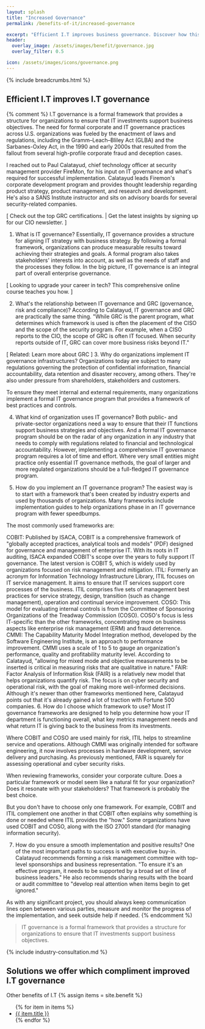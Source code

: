 ```yaml
---
layout: splash 
title: "Increased Governance"
permalink: /benefits-of-it/increased-governance

excerpt: "Efficient I.T improves business governance. Discover how this could be a benefit for your organisation and how our I.T services could help."
header:
  overlay_image: /assets/images/benefit/governance.jpg
  overlay_filter: 0.5 

icon: /assets/images/icons/governance.png
---
```


{% include breadcrumbs.html %}

## Efficient I.T improves I.T governance

{% comment %}
I.T governance is a formal framework that provides a structure for organizations to ensure that IT investments support business objectives. The need for formal corporate and IT governance practices across U.S. organizations was fueled by the enactment of laws and regulations, including the Gramm–Leach–Bliley Act (GLBA) and the Sarbanes-Oxley Act, in the 1990 and early 2000s that resulted from the fallout from several high-profile corporate fraud and deception cases.

I reached out to Paul Calatayud, chief technology officer at security management provider FireMon, for his input on IT governance and what's required for successful implementation. Calatayud leads Firemon's corporate development program and provides thought leadership regarding product strategy, product management, and research and development. He's also a SANS Institute instructor and sits on advisory boards for several security-related companies.

[ Check out the top GRC certifications. | Get the latest insights by signing up for our CIO newsletter. ]
1. What is IT governance?
Essentially, IT governance provides a structure for aligning IT strategy with business strategy. By following a formal framework, organizations can produce measurable results toward achieving their strategies and goals. A formal program also takes stakeholders' interests into account, as well as the needs of staff and the processes they follow. In the big picture, IT governance is an integral part of overall enterprise governance.

[ Looking to upgrade your career in tech? This comprehensive online course teaches you how. ]

2. What's the relationship between IT governance and GRC (governance, risk and compliance)?
According to Calatayud, IT governance and GRC are practically the same thing. "While GRC is the parent program, what determines which framework is used is often the placement of the CISO and the scope of the security program. For example, when a CISO reports to the CIO, the scope of GRC is often IT focused. When security reports outside of IT, GRC can cover more business risks beyond IT."


[ Related: Learn more about GRC ]
3. Why do organizations implement IT governance infrastructures?
Organizations today are subject to many regulations governing the protection of confidential information, financial accountability, data retention and disaster recovery, among others. They're also under pressure from shareholders, stakeholders and customers.

To ensure they meet internal and external requirements, many organizations implement a formal IT governance program that provides a framework of best practices and controls.

4. What kind of organization uses IT governance?
Both public- and private-sector organizations need a way to ensure that their IT functions support business strategies and objectives. And a formal IT governance program should be on the radar of any organization in any industry that needs to comply with regulations related to financial and technological accountability. However, implementing a comprehensive IT governance program requires a lot of time and effort. Where very small entities might practice only essential IT governance methods, the goal of larger and more regulated organizations should be a full-fledged IT governance program.

5. How do you implement an IT governance program?
The easiest way is to start with a framework that's been created by industry experts and used by thousands of organizations. Many frameworks include implementation guides to help organizations phase in an IT governance program with fewer speedbumps.

The most commonly used frameworks are:

COBIT: Published by ISACA, COBIT is a comprehensive framework of "globally accepted practices, analytical tools and models" (PDF) designed for governance and management of enterprise IT. With its roots in IT auditing, ISACA expanded COBIT's scope over the years to fully support IT governance. The latest version is COBIT 5, which is widely used by organizations focused on risk management and mitigation.
ITIL: Formerly an acronym for Information Technology Infrastructure Library, ITIL focuses on IT service management. It aims to ensure that IT services support core processes of the business. ITIL comprises five sets of management best practices for service strategy, design, transition (such as change management), operation and continual service improvement.
COSO: This model for evaluating internal controls is from the Committee of Sponsoring Organizations of the Treadway Commission (COSO). COSO's focus is less IT-specific than the other frameworks, concentrating more on business aspects like enterprise risk management (ERM) and fraud deterrence.
CMMI: The Capability Maturity Model Integration method, developed by the Software Engineering Institute, is an approach to performance improvement. CMMI uses a scale of 1 to 5 to gauge an organization's performance, quality and profitability maturity level. According to Calatayud, "allowing for mixed mode and objective measurements to be inserted is critical in measuring risks that are qualitative in nature."
FAIR: Factor Analysis of Information Risk (FAIR) is a relatively new model that helps organizations quantify risk. The focus is on cyber security and operational risk, with the goal of making more well-informed decisions. Although it's newer than other frameworks mentioned here, Calatayud points out that it's already gained a lot of traction with Fortune 500 companies.
6. How do I choose which framework to use?
Most IT governance frameworks are designed to help you determine how your IT department is functioning overall, what key metrics management needs and what return IT is giving back to the business from its investments.

Where COBIT and COSO are used mainly for risk, ITIL helps to streamline service and operations. Although CMMI was originally intended for software engineering, it now involves processes in hardware development, service delivery and purchasing. As previously mentioned, FAIR is squarely for assessing operational and cyber security risks.

When reviewing frameworks, consider your corporate culture. Does a particular framework or model seem like a natural fit for your organization? Does it resonate with your stakeholders? That framework is probably the best choice.

But you don't have to choose only one framework. For example, COBIT and ITIL complement one another in that COBIT often explains why something is done or needed where ITIL provides the "how." Some organizations have used COBIT and COSO, along with the ISO 27001 standard (for managing information security).

7. How do you ensure a smooth implementation and positive results?
One of the most important paths to success is with executive buy-in. Calatayud recommends forming a risk management committee with top-level sponsorships and business representation. "To ensure it's an effective program, it needs to be supported by a broad set of line of business leaders." He also recommends sharing results with the board or audit committee to "develop real attention when items begin to get ignored."

As with any significant project, you should always keep communication lines open between various parties, measure and monitor the progress of the implementation, and seek outside help if needed.
{% endcomment %)


> IT governance is a formal framework that provides a structure for organizations to ensure that IT investments support business objectives.

{% include industry-consultation.md %}

## Solutions we offer which compliment improved I.T governance


Other benefits of I.T
{% assign items = site.benefit %}
<ul class="">
    {% for item in items %}
        <li><a href="{{ item.url }}">{{ item.title }}</a></li>
    {% endfor %}
</ul>